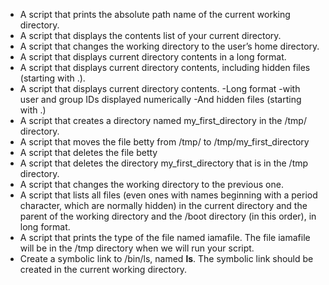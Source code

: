 * A script that prints the absolute path name of the current working directory.
* A script that displays the contents list of your current directory.
* A script that changes the working directory to the user’s home directory.
* A script that displays current directory contents in a long format.
* A script that displays current directory contents, including hidden files (starting with .).
* A script that displays current directory contents. -Long format -with user and group IDs displayed numerically -And hidden files (starting with .)
* A script that creates a directory named my_first_directory in the /tmp/ directory.
* A script that moves  the file betty from /tmp/ to /tmp/my_first_directory
* A script that deletes the file betty
* A script that deletes the directory my_first_directory that is in the /tmp directory.
* A script that changes the working directory to the previous one.
* A script that lists all files (even ones with names beginning with a period character, which are normally hidden) in the current directory and the parent of the working directory and the /boot directory (in this order), in long format.
* A script that prints the type of the file named iamafile. The file iamafile will be in the /tmp directory when we will run your script.
* Create a symbolic link to /bin/ls, named __ls__. The symbolic link should be created in the current working directory.
